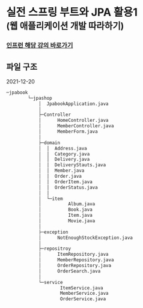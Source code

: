 # 실전 스프링 부트와 JPA 활용1 <br> <small>(웹 애플리케이션 개발 따라하기)</small>

### [인프런 해당 강의 바로가기][address] <br>
[address]: https://www.inflearn.com/course/%EC%8A%A4%ED%94%84%EB%A7%81%EB%B6%80%ED%8A%B8-JPA-%ED%99%9C%EC%9A%A9-1

## 파일 구조

2021-12-20
```cmd
─jpabook
        └─jpashop
            │  JpabookApplication.java
            │
            ├─Controller
            │      HomeController.java
            │      MemberController.java
            │      MemberForm.java
            │
            ├─domain
            │  │  Address.java
            │  │  Category.java
            │  │  Delivery.java
            │  │  DeliveryStauts.java
            │  │  Member.java
            │  │  Order.java
            │  │  OrderItem.java
            │  │  OrderStatus.java
            │  │
            │  └─item
            │          Album.java
            │          Book.java
            │          Item.java
            │          Movie.java
            │
            ├─exception
            │      NotEnoughStockException.java
            │
            ├─repositroy
            │      ItemRepository.java
            │      MemberRepository.java
            │      OrderRepository.java
            │      OrderSearch.java
            │
            └─service
                    ItemService.java
                    MemberService.java
                    OrderService.java
```
